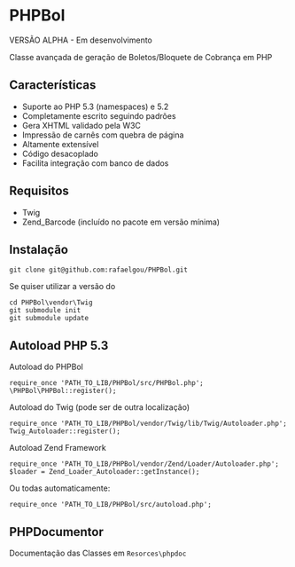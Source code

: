 # PHPBol

VERSÃO ALPHA - Em desenvolvimento

Classe avançada de geração de Boletos/Bloquete de Cobrança em PHP

## Características

* Suporte ao PHP 5.3 (namespaces) e 5.2
* Completamente escrito seguindo padrões
* Gera XHTML validado pela W3C
* Impressão de carnês com quebra de página
* Altamente extensível
* Código desacoplado
* Facilita integração com banco de dados


## Requisitos

* Twig
* Zend_Barcode (incluído no pacote em versão mínima)

## Instalação

    git clone git@github.com:rafaelgou/PHPBol.git

Se quiser utilizar a versão do

    cd PHPBol\vendor\Twig
    git submodule init
    git submodule update

## Autoload PHP 5.3

Autoload do PHPBol

    require_once 'PATH_TO_LIB/PHPBol/src/PHPBol.php';
    \PHPBol\PHPBol::register();

Autoload do Twig (pode ser de outra localização)

    require_once 'PATH_TO_LIB/PHPBol/vendor/Twig/lib/Twig/Autoloader.php';
    Twig_Autoloader::register();

Autoload Zend Framework

    require_once 'PATH_TO_LIB/PHPBol/vendor/Zend/Loader/Autoloader.php';
    $loader = Zend_Loader_Autoloader::getInstance();

Ou todas automaticamente:

    require_once 'PATH_TO_LIB/PHPBol/src/autoload.php';

## PHPDocumentor

Documentação das Classes em `Resorces\phpdoc`

